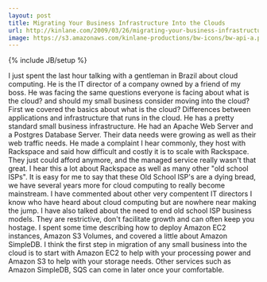 ```yaml
---
layout: post
title: Migrating Your Business Infrastructure Into the Clouds
url: http://kinlane.com/2009/03/26/migrating-your-business-infrastructure-into-the-clouds/
image: https://s3.amazonaws.com/kinlane-productions/bw-icons/bw-api-a.png
---
```

{% include JB/setup %}
<p>
     I just spent the last hour talking with a gentleman in Brazil about cloud computing. He is the IT director of a company owned by a friend of my boss. He was facing the same questions everyone is facing about what is the cloud? and should my small business consider moving into the cloud? First we covered the basics about what is the cloud? Differences between applications and infrastructure that runs in the cloud. He has a pretty standard small business infrastructure. He had an Apache Web Server and a Postgres Database Server. Their data needs were growing as well as their web traffic needs. He made a complaint I hear commonly, they host with Rackspace and said how difficult and costly it is to scale with Rackspace. They just could afford anymore, and the managed service really wasn't that great. I hear this a lot about Rackspace as well as many other "old school ISPs". It is easy for me to say that these Old School ISP's are a dying bread, we have several years more for cloud computing to really become mainstream. I have commented about other very compentent IT directors I know who have heard about cloud computing but are nowhere near making the jump. I have also talked about the need to end old school ISP business models. They are restrictive, don't facilitate growth and can often keep you hostage. I spent some time describing how to deploy Amazon EC2 instances, Amazon S3 Volumes, and covered a little about Amazon SimpleDB. I think the first step in migration of any small business into the cloud is to start with Amazon EC2 to help with your processing power and Amazon S3 to help with your storage needs. Other services such as Amazon SimpleDB, SQS can come in later once your comfortable.
</p>
